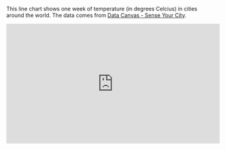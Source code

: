 This line chart shows one week of temperature (in degrees Celcius) in cities around the world. The data comes from [Data Canvas - Sense Your City](https://grayarea.org/initiative/data-canvas-sense-your-city/).

<iframe width="560" height="315" src="https://www.youtube.com/embed/xFI-us1moj0?rel=0" frameborder="0" allow="autoplay; encrypted-media" allowfullscreen></iframe>